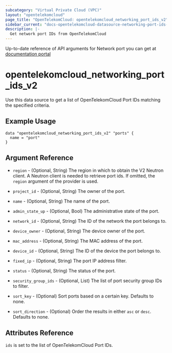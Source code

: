 ```yaml
---
subcategory: "Virtual Private Cloud (VPC)"
layout: "opentelekomcloud"
page_title: "OpenTelekomCloud: opentelekomcloud_networking_port_ids_v2"
sidebar_current: "docs-opentelekomcloud-datasource-networking-port-ids-v2"
description: |-
  Get network port IDs from OpenTelekomCloud
---
```


Up-to-date reference of API arguments for Network port you can get at
[documentation portal](https://docs.otc.t-systems.com/virtual-private-cloud/api-ref/native_openstack_neutron_apis_v2.0/port/querying_ports.html#vpc-port02-0001)

# opentelekomcloud_networking_port_ids_v2

Use this data source to get a list of OpenTelekomCloud Port IDs matching the
specified criteria.

## Example Usage

```hcl
data "opentelekomcloud_networking_port_ids_v2" "ports" {
  name = "port"
}
```

## Argument Reference

* `region` - (Optional, String) The region in which to obtain the V2 Neutron client.
  A Neutron client is needed to retrieve port ids. If omitted, the
  `region` argument of the provider is used.

* `project_id` - (Optional, String) The owner of the port.

* `name` - (Optional, String) The name of the port.

* `admin_state_up` - (Optional, Bool) The administrative state of the port.

* `network_id` - (Optional, String) The ID of the network the port belongs to.

* `device_owner` - (Optional, String) The device owner of the port.

* `mac_address` - (Optional, String) The MAC address of the port.

* `device_id` - (Optional, String) The ID of the device the port belongs to.

* `fixed_ip` - (Optional, String) The port IP address filter.

* `status` - (Optional, String) The status of the port.

* `security_group_ids` - (Optional, List) The list of port security group IDs to filter.

* `sort_key` - (Optional) Sort ports based on a certain key. Defaults to none.

* `sort_direction` - (Optional) Order the results in either `asc` or `desc`.
  Defaults to none.

## Attributes Reference

`ids` is set to the list of OpenTelekomCloud Port IDs.
